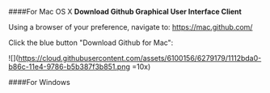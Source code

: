 ####For Mac OS X
__Download Github Graphical User Interface Client__

Using a browser of your preference, navigate to: https://mac.github.com/

Click the blue button "Download Github for Mac":

![](https://cloud.githubusercontent.com/assets/6100156/6279179/1112bda0-b86c-11e4-9786-b5b387f3b851.png =10x)


####For Windows
